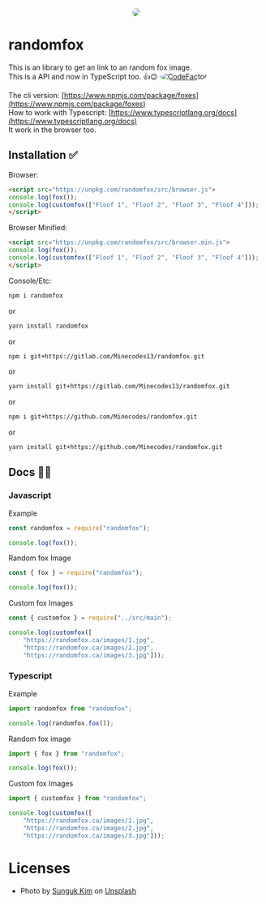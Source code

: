 <center>
<style>
img {
	border-radius: 100%;
}
</style>
<img src="https://web-static.vercel.app/randomfox.png" />
</center>

# randomfox

This is an library to get an link to an random fox image.</br>
This is a API and now in TypeScript too. 👍😉 [![CodeFactor](https://www.codefactor.io/repository/github/minecodes/randomfox/badge)](https://www.codefactor.io/repository/github/minecodes/randomfox)

The cli version: [https://www.npmjs.com/package/foxes](https://www.npmjs.com/package/foxes)</br>
How to work with Typescript: [https://www.typescriptlang.org/docs](https://www.typescriptlang.org/docs)</br>
It work in the browser too.

## Installation ✅

Browser:
```html
<script src="https://unpkg.com/randomfox/src/browser.js">
console.log(fox());
console.log(customfox(["Floof 1", "Floof 2", "Floof 3", "Floof 4"]));
</script>
```

Browser Minified:
```html
<script src="https://unpkg.com/randomfox/src/browser.min.js">
console.log(fox());
console.log(customfox(["Floof 1", "Floof 2", "Floof 3", "Floof 4"]));
</script>
```

Console/Etc:

```bash
npm i randomfox
```

or

```bash
yarn install randomfox
```

or

```bash
npm i git+https://gitlab.com/Minecodes13/randomfox.git
```

or

```bash
yarn install git+https://gitlab.com/Minecodes13/randomfox.git
```

or

```bash
npm i git+https://github.com/Minecodes/randomfox.git
```

or

```bash
yarn install git+https://github.com/Minecodes/randomfox.git
```

## Docs 🧐🤓
### Javascript
Example

```javascript
const randomfox = require("randomfox");

console.log(fox());
```

Random fox Image

```javascript
const { fox } = require("randomfox");

console.log(fox());
```

Custom fox Images

```javascript
const { customfox } = require("../src/main");

console.log(customfox([
	"https://randomfox.ca/images/1.jpg",
	"https://randomfox.ca/images/2.jpg",
	"https://randomfox.ca/images/3.jpg"]));
```

### Typescript

Example

```typescript
import randomfox from "randomfox";

console.log(randomfox.fox());
```

Random fox image

```typescript
import { fox } from "randomfox";

console.log(fox());
```

Custom fox Images

```typescript
import { customfox } from "randomfox";

console.log(customfox([
	"https://randomfox.ca/images/1.jpg",
	"https://randomfox.ca/images/2.jpg",
	"https://randomfox.ca/images/3.jpg"]));
```

# Licenses

* Photo by <a href="https://unsplash.com/@sunyu?utm_source=unsplash&utm_medium=referral&utm_content=creditCopyText">Sunguk Kim</a> on <a href="https://unsplash.com/s/photos/anime-fox?utm_source=unsplash&utm_medium=referral&utm_content=creditCopyText">Unsplash</a>